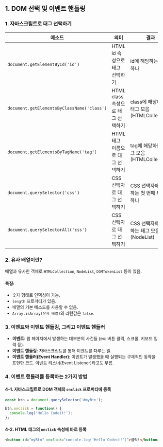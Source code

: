 ## 1. DOM 선택 및 이벤트 핸들링
### 1. 자바스크립트로 태그 선택하기

| 메소드                                  | 의미                             | 결과                                    |
|------------------------------------------|----------------------------------|-----------------------------------------|
| `document.getElementById('id')`          | HTML id 속성으로 태그 선택하기    | id에 해당하는 태그 하나                |
| `document.getElementsByClassName('class')`| HTML class 속성으로 태그 선택하기 | class에 해당하는 태그 모음(HTMLCollection) |
| `document.getElementsByTagName('tag')`   | HTML 태그 이름으로 태그 선택하기  | tag에 해당하는 태그 모음(HTMLCollection) |
| `document.querySelector('css')`          | CSS 선택자로 태그 선택하기        | CSS 선택자에 해당하는 첫 번째 태그 하나 |
| `document.querySelectorAll('css')`       | CSS 선택자로 태그 선택하기        | CSS 선택자에 해당하는 태그 모음(NodeList) |

### 2. 유사 배열이란?
배열과 유사한 객체로 `HTMLCollection`, `NodeList`, `DOMTokenList` 등이 있음.

#### 특징:
- 숫자 형태로 인덱싱이 가능.
- `length` 프로퍼티가 있음.
- 배열의 기본 메소드를 사용할 수 없음.
- `Array.isArray(유사 배열)`의 리턴값은 `false`.

### 3. 이벤트와 이벤트 핸들링, 그리고 이벤트 핸들러

- **이벤트**: 웹 페이지에서 발생하는 대부분의 사건들 (ex: 버튼 클릭, 스크롤, 키보드 입력 등).
- **이벤트 핸들링**: 자바스크립트를 통해 이벤트를 다루는 일.
- **이벤트 핸들러(Event Handler)**: 이벤트가 발생했을 때 실행되는 구체적인 동작을 표현한 코드. 이벤트 리스너(Event Listener)라고도 부름.

### 4. 이벤트 핸들러를 등록하는 2가지 방법

#### 4-1. 자바스크립트로 DOM 객체의 `onclick` 프로퍼티에 등록

```javascript
const btn = document.querySelector('#myBtn');

btn.onclick = function() {
  console.log('Hello Codeit!');
};
```

#### 4-2. HTML 태그의 `onclick` 속성에 바로 등록

```html
<button id="myBtn" onclick="console.log('Hello Codeit!')">클릭!</button>
```
